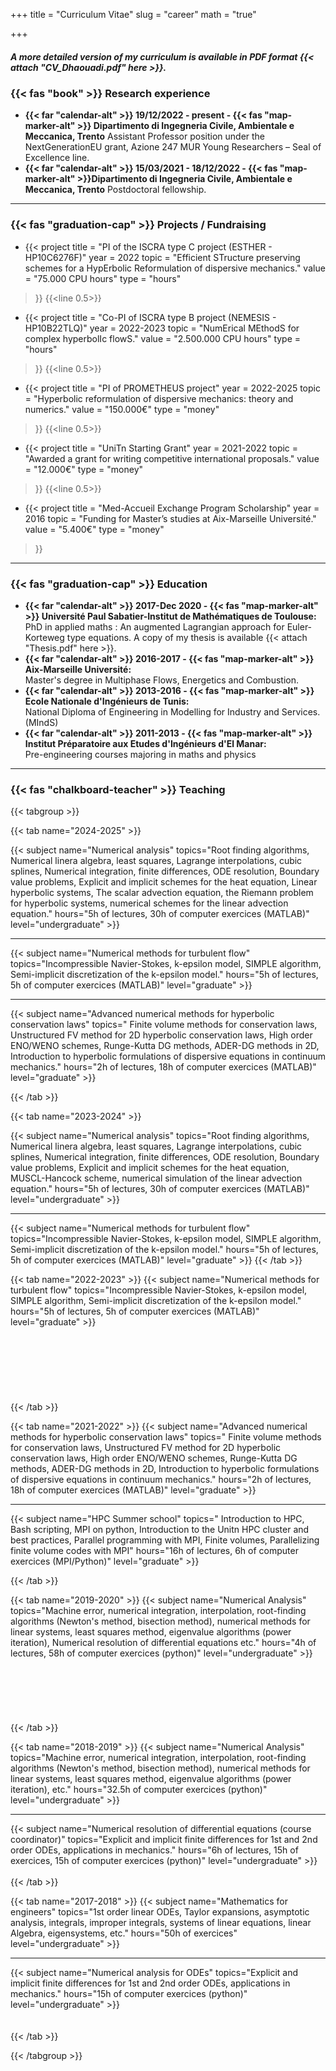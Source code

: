 +++
title = "Curriculum Vitae"
slug = "career"
math = "true"

+++

##### A more detailed version of my curriculum is available in PDF format {{< attach "CV_Dhaouadi.pdf" here >}}.

### {{< fas "book" >}} Research experience 
- **{{< far "calendar-alt" >}} 19/12/2022 - present - {{< fas "map-marker-alt" >}} Dipartimento di Ingegneria Civile, Ambientale e Meccanica, Trento**
Assistant Professor position under the NextGenerationEU grant, Azione 247 MUR Young Researchers – Seal of Excellence line.
- **{{< far "calendar-alt" >}} 15/03/2021 - 18/12/2022 - {{< fas "map-marker-alt" >}}Dipartimento di Ingegneria Civile, Ambientale e Meccanica, Trento**
Postdoctoral fellowship.
---


### {{< fas "graduation-cap" >}} Projects / Fundraising
- {{< project
        title   = "PI of the ISCRA type C project (ESTHER - HP10C6276F)"
        year    = 2022
        topic   = "Efficient STructure preserving schemes for a HypErbolic Reformulation of dispersive mechanics."
        value   = "75.000 CPU hours"
        type    = "hours"
>}}
{{<line 0.5>}}
- {{< project
        title   = "Co-PI of ISCRA type B project (NEMESIS - HP10B22TLQ)"
        year    = 2022-2023
        topic   = "NumErical MEthodS for complex hyperbolIc flowS."
        value   = "2.500.000 CPU hours"
        type    = "hours"
>}}
{{<line 0.5>}}
- {{< project
        title   = "PI of PROMETHEUS project"
        year    = 2022-2025
        topic   = "Hyperbolic reformulation of dispersive mechanics: theory and numerics."
        value   = "150.000€"
        type    = "money"
>}}
{{<line 0.5>}}
- {{< project
        title   = "UniTn Starting Grant"
        year    = 2021-2022
        topic   = "Awarded a grant for writing competitive international proposals."
        value   = "12.000€"
        type    = "money"
>}}
{{<line 0.5>}}
- {{< project
        title   = "Med-Accueil Exchange Program Scholarship"
        year    = 2016
        topic   = "Funding for Master’s studies at Aix-Marseille Université."
        value   = "5.400€"
        type    = "money"
>}}
--- 

### {{< fas "graduation-cap" >}} Education

- **{{< far "calendar-alt" >}} 2017-Dec 2020 - {{< fas "map-marker-alt" >}} Université Paul Sabatier-Institut de Mathématiques de Toulouse:**  
PhD in applied maths : An augmented Lagrangian approach for Euler-Korteweg type equations.
A copy of my thesis is available {{< attach "Thesis.pdf" here >}}.
- **{{< far "calendar-alt" >}} 2016-2017 - {{< fas "map-marker-alt" >}} Aix-Marseille Université:**  
Master's degree in Multiphase Flows, Energetics and Combustion.
- **{{< far "calendar-alt" >}} 2013-2016 - {{< fas "map-marker-alt" >}} Ecole Nationale d'Ingénieurs de Tunis:**  
National Diploma of Engineering in Modelling for Industry and Services. (MIndS)
- **{{< far "calendar-alt" >}} 2011-2013 - {{< fas "map-marker-alt" >}} Institut Préparatoire aux Etudes d'Ingénieurs d'El Manar:**  
Pre-engineering courses majoring in maths and physics
---



### {{< fas "chalkboard-teacher" >}} Teaching

{{< tabgroup >}}

{{< tab name="2024-2025" >}}

{{< subject 
name="Numerical analysis" 
topics="Root finding algorithms, Numerical linera algebra, least squares, Lagrange interpolations, cubic splines, Numerical integration, finite differences, ODE resolution, Boundary value problems, Explicit and implicit schemes for the heat equation, Linear hyperbolic systems, The scalar advection equation, the Riemann problem for hyperbolic systems, numerical schemes for the linear advection equation." 
hours="5h of lectures, 30h of computer exercices (MATLAB)" 
level="undergraduate" >}}
<hr>
{{< subject 
name="Numerical methods for turbulent flow" 
topics="Incompressible Navier-Stokes, k-epsilon model, SIMPLE algorithm, Semi-implicit discretization of the k-epsilon model." 
hours="5h of lectures, 5h of computer exercices (MATLAB)" 
level="graduate" >}}
<hr>
{{< subject 
name="Advanced numerical methods for hyperbolic conservation laws" 
topics="	Finite volume methods for conservation laws, Unstructured FV method for 2D hyperbolic conservation laws, High order ENO/WENO schemes, Runge-Kutta DG methods, ADER-DG methods in 2D, Introduction to hyperbolic formulations of dispersive equations in continuum mechanics." 
hours="2h of lectures, 18h of computer exercices (MATLAB)" 
level="graduate" >}}

{{< /tab >}}

{{< tab name="2023-2024" >}}

{{< subject 
name="Numerical analysis" 
topics="Root finding algorithms, Numerical linera algebra, least squares, Lagrange interpolations, cubic splines, Numerical integration, finite differences, ODE resolution, Boundary value problems, Explicit and implicit schemes for the heat equation, MUSCL-Hancock scheme, numerical simulation of the linear advection equation." 
hours="5h of lectures, 30h of computer exercices (MATLAB)" 
level="undergraduate" >}}
<hr>
{{< subject 
name="Numerical methods for turbulent flow" 
topics="Incompressible Navier-Stokes, k-epsilon model, SIMPLE algorithm, Semi-implicit discretization of the k-epsilon model." 
hours="5h of lectures, 5h of computer exercices (MATLAB)" 
level="graduate" >}}
{{< /tab >}}

{{< tab name="2022-2023" >}}
{{< subject 
name="Numerical methods for turbulent flow" 
topics="Incompressible Navier-Stokes, k-epsilon model, SIMPLE algorithm, Semi-implicit discretization of the k-epsilon model." 
hours="5h of lectures, 5h of computer exercices (MATLAB)" 
level="graduate" >}}
<br><br><br><br><br><br><br><br>
{{< /tab >}}


{{< tab name="2021-2022" >}}
{{< subject 
name="Advanced numerical methods for hyperbolic conservation laws" 
topics="	Finite volume methods for conservation laws, Unstructured FV method for 2D hyperbolic conservation laws, High order ENO/WENO schemes, Runge-Kutta DG methods, ADER-DG methods in 2D, Introduction to hyperbolic formulations of dispersive equations in continuum mechanics." 
hours="2h of lectures, 18h of computer exercices (MATLAB)" 
level="graduate" >}}
<hr>
{{< subject 
name="HPC Summer school" 
topics="	Introduction to HPC, Bash scripting, MPI on python, Introduction to the Unitn HPC cluster and best practices, Parallel programming with MPI, Finite volumes, Parallelizing finite volume codes with MPI" 
hours="16h of lectures, 6h of computer exercices (MPI/Python)" 
level="graduate" >}}
<br>

{{< /tab >}}


{{< tab name="2019-2020" >}}
{{< subject 
name="Numerical Analysis" 
topics="Machine error, numerical integration, interpolation, root-finding algorithms (Newton's method, bisection method), numerical methods for linear systems, least squares method, eigenvalue algorithms (power iteration), Numerical resolution of differential equations etc." 
hours="4h of lectures, 58h of computer exercices (python)" 
level="undergraduate" >}}
<br><br><br><br><br><br><br>
{{< /tab >}}


{{< tab name="2018-2019" >}}
{{< subject 
name="Numerical Analysis" 
topics="Machine error, numerical integration, interpolation, root-finding algorithms (Newton's method, bisection method), numerical methods for linear systems, least squares method, eigenvalue algorithms (power iteration), etc." 
hours="32.5h of computer exercices (python)" 
level="undergraduate" >}}
<hr>
{{< subject 
name="Numerical resolution of differential equations (course coordinator)" 
topics="Explicit and implicit finite differences for 1st and 2nd order ODEs, applications in mechanics." 
hours="6h of lectures, 15h of exercices, 15h of computer exercices (python)" 
level="undergraduate" >}}
<br><br>
{{< /tab >}}



{{< tab name="2017-2018" >}}
{{< subject 
name="Mathematics for engineers" 
topics="1st order linear ODEs, Taylor expansions, asymptotic analysis, integrals, improper integrals, systems of linear equations, linear Algebra, eigensystems, etc." 
hours="50h of exercices" 
level="undergraduate" >}}
<hr>
{{< subject 
name="Numerical analysis for ODEs" 
topics="Explicit and implicit finite differences for 1st and 2nd order ODEs, applications in mechanics." 
hours="15h of computer exercices (python)" 
level="undergraduate" >}}
<br><br><br>
{{< /tab >}}


{{< /tabgroup >}}

